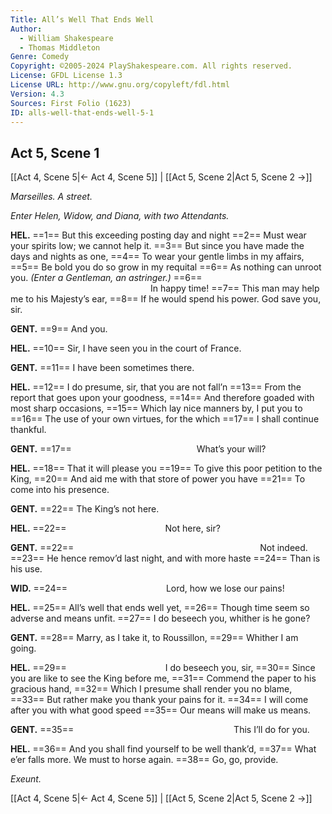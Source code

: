 ```yaml
---
Title: All’s Well That Ends Well
Author: 
  - William Shakespeare
  - Thomas Middleton
Genre: Comedy
Copyright: ©2005-2024 PlayShakespeare.com. All rights reserved.
License: GFDL License 1.3
License URL: http://www.gnu.org/copyleft/fdl.html
Version: 4.3
Sources: First Folio (1623)
ID: alls-well-that-ends-well-5-1
---
```


## Act 5, Scene 1
[[Act 4, Scene 5|← Act 4, Scene 5]] | [[Act 5, Scene 2|Act 5, Scene 2 →]]

*Marseilles. A street.*

*Enter Helen, Widow, and Diana, with two Attendants.*

**HEL.**
==1== But this exceeding posting day and night
==2== Must wear your spirits low; we cannot help it.
==3== But since you have made the days and nights as one,
==4== To wear your gentle limbs in my affairs,
==5== Be bold you do so grow in my requital
==6== As nothing can unroot you.
*(Enter a Gentleman, an astringer.)*
==6==                 In happy time!
==7== This man may help me to his Majesty’s ear,
==8== If he would spend his power. God save you, sir.

**GENT.**
==9== And you.

**HEL.**
==10== Sir, I have seen you in the court of France.

**GENT.**
==11== I have been sometimes there.

**HEL.**
==12== I do presume, sir, that you are not fall’n
==13== From the report that goes upon your goodness,
==14== And therefore goaded with most sharp occasions,
==15== Which lay nice manners by, I put you to
==16== The use of your own virtues, for the which
==17== I shall continue thankful.

**GENT.**
==17==               What’s your will?

**HEL.**
==18== That it will please you
==19== To give this poor petition to the King,
==20== And aid me with that store of power you have
==21== To come into his presence.

**GENT.**
==22== The King’s not here.

**HEL.**
==22==            Not here, sir?

**GENT.**
==22==                      Not indeed.
==23== He hence remov’d last night, and with more haste
==24== Than is his use.

**WID.**
==24==            Lord, how we lose our pains!

**HEL.**
==25== All’s well that ends well yet,
==26== Though time seem so adverse and means unfit.
==27== I do beseech you, whither is he gone?

**GENT.**
==28== Marry, as I take it, to Roussillon,
==29== Whither I am going.

**HEL.**
==29==            I do beseech you, sir,
==30== Since you are like to see the King before me,
==31== Commend the paper to his gracious hand,
==32== Which I presume shall render you no blame,
==33== But rather make you thank your pains for it.
==34== I will come after you with what good speed
==35== Our means will make us means.

**GENT.**
==35==                   This I’ll do for you.

**HEL.**
==36== And you shall find yourself to be well thank’d,
==37== What e’er falls more. We must to horse again.
==38== Go, go, provide.

*Exeunt.*

[[Act 4, Scene 5|← Act 4, Scene 5]] | [[Act 5, Scene 2|Act 5, Scene 2 →]]